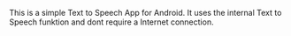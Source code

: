 This is a simple Text to Speech App for Android.
It uses the internal Text to Speech funktion and dont require a Internet connection.
